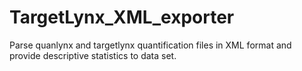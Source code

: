 # TargetLynx_XML_exporter

Parse quanlynx and targetlynx quantification files in XML format and provide descriptive statistics to data set.
